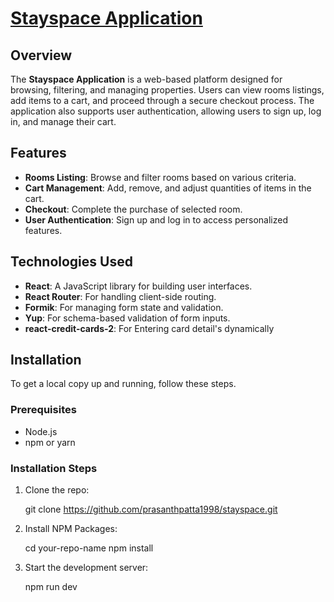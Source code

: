 # [Stayspace Application](https://stayspacee.netlify.app/)

## Overview

The **Stayspace Application** is a web-based platform designed for browsing, filtering, and managing properties. Users can view rooms listings, add items to a cart, and proceed through a secure checkout process. The application also supports user authentication, allowing users to sign up, log in, and manage their cart.

## Features

- **Rooms Listing**: Browse and filter rooms based on various criteria.
- **Cart Management**: Add, remove, and adjust quantities of items in the cart.
- **Checkout**: Complete the purchase of selected room.
- **User Authentication**: Sign up and log in to access personalized features.

## Technologies Used

- **React**: A JavaScript library for building user interfaces.
- **React Router**: For handling client-side routing.
- **Formik**: For managing form state and validation.
- **Yup**: For schema-based validation of form inputs.
- **react-credit-cards-2**: For Entering card detail's dynamically


## Installation

To get a local copy up and running, follow these steps.

### Prerequisites

- Node.js
- npm or yarn

### Installation Steps

1. Clone the repo:

   git clone https://github.com/prasanthpatta1998/stayspace.git

2. Install NPM Packages:
   
   cd your-repo-name
   npm install

3. Start the development server:
 
   npm run dev